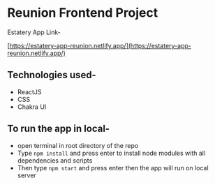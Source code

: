 # Reunion Frontend Project

Estatery App Link-
<!-- Open [http://localhost:3000](http://localhost:3000)  -->
[https://estatery-app-reunion.netlify.app/](https://estatery-app-reunion.netlify.app/)

## Technologies used-
* ReactJS
* CSS
* Chakra UI

## To run the app in local-
* open terminal in root directory of the repo
* Type <code>npm install</code> and press enter to install node modules with all dependencies and scripts
* Then type <code>npm start</code> and press enter then the app will run on local server


